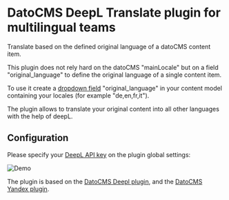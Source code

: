 # DatoCMS DeepL Translate plugin for multilingual teams

Translate based on the defined original language of a datoCMS content item.

This plugin does not rely hard on the datoCMS "mainLocale" but on a field "original_language" to define the original language of a single content item.

To use it create a [dropdown field](https://www.datocms.com/docs/pro-tips/create-a-select-with-a-single-line-string-field) "original_language" in your content model containing your locales (for example "de,en,fr,it").

The plugin allows to translate your original content into all other languages with the help of deepL.

## Configuration

Please specify your [DeepL API key](https://www.deepl.com/en/docs-api/) on the plugin global settings:

![Demo](https://github.com/Eurac-Research/datocms-plugin-deepl-translate-from-original/docs/settings.png)

The plugin is based on the [DatoCMS Deepl plugin](https://github.com/daugsbi/datocms-plugin-deepl-translate),
and the [DatoCMS Yandex plugin](https://github.com/datocms/plugins/tree/master/yandex-translate).
